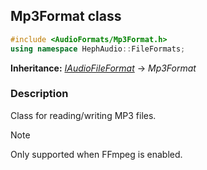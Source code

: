 ## Mp3Format class
```c++
#include <AudioFormats/Mp3Format.h>
using namespace HephAudio::FileFormats;
```
**Inheritance:** *[IAudioFileFormat](/docs/HephAudio/AudioFormats/IAudioFileFormat.md)* -> *Mp3Format*

### Description
Class for reading/writing MP3 files.

> [!NOTE]
> Only supported when FFmpeg is enabled.
